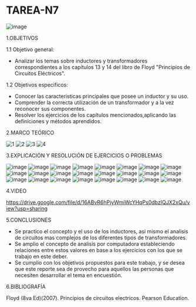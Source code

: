 # TAREA-N7

![image](https://user-images.githubusercontent.com/117045943/220160367-32d4d6d9-56af-4bfe-89be-f7513f40d5c2.png)

1.OBJETIVOS

1.1 Objetivo general:

- Analizar los temas sobre inductores y transformadores correspondientes a los capítulos 13 y 14 del libro de Floyd "Principios de Circuitos Eléctricos".

1.2 Objetivos especificos:

- Conocer las caracteristicas principales que posee un inductor y su uso.
- Comprender la correcta utilización de un transformador y a la vez reconocer sus componentes.
- Resolver los ejercicios de los capítulos mencionados,aplicando las definiciones y métodos aprendidos.

2.MARCO TEÓRICO

![1](https://user-images.githubusercontent.com/117045943/217962933-42bda6ba-f6ed-454d-906c-4d34b1bb2cbf.jpg)
![2](https://user-images.githubusercontent.com/117045943/217962937-b19fa274-997b-4c9b-8ea2-cb8c5b2fca42.jpg)
![3](https://user-images.githubusercontent.com/117045943/217962947-5361d10d-be1e-4119-8d7a-bd0f3903bb95.jpg)
![4](https://user-images.githubusercontent.com/117045943/217962959-8f60cba9-5719-449c-ade7-4edbd3f3983f.jpg)


3.EXPLICACIÓN Y RESOLUCIÓN DE EJERCICIOS O PROBLEMAS

![image](https://user-images.githubusercontent.com/117045943/220160426-f2fa20e3-4dcb-46c6-b27f-ab47a036d847.png)
![image](https://user-images.githubusercontent.com/117045943/220160456-920bef9c-2725-4c15-86e9-0914489edb7f.png)
![image](https://user-images.githubusercontent.com/117045943/220160491-0c98f51f-6514-4c79-a9f1-4e942f3fa7e8.png)
![image](https://user-images.githubusercontent.com/117045943/220160516-a78fa87d-e7e9-468c-bd69-ec65a6097588.png)
![image](https://user-images.githubusercontent.com/117045943/220160533-66a7427b-ac12-41d4-9519-df60abd6cfc1.png)
![image](https://user-images.githubusercontent.com/117045943/220160564-e8f932a1-c3b2-48ae-8f38-a5713ce30fae.png)
![image](https://user-images.githubusercontent.com/117045943/220160599-abaadfb1-3e89-4688-905b-93fd05110ae5.png)
![image](https://user-images.githubusercontent.com/117045943/220160645-88d6a9b2-68d1-4aca-a691-be3d1dbf2336.png)
![image](https://user-images.githubusercontent.com/117045943/220160696-59795763-e925-4506-bee5-4bbf1079a319.png)
![image](https://user-images.githubusercontent.com/117045943/220160750-05d90d3b-b291-4024-8b2a-c9a7e83a8b54.png)
![image](https://user-images.githubusercontent.com/117045943/220160770-d680febb-6837-4bd4-84e7-6328f0fcec70.png)
![image](https://user-images.githubusercontent.com/117045943/220160815-ad9a1c35-03c2-4af8-a091-d33b39611243.png)
![image](https://user-images.githubusercontent.com/117045943/220160853-130eaf83-bbb0-4032-9670-4ee58b76c5a8.png)
![image](https://user-images.githubusercontent.com/117045943/220160887-ab4d545e-4239-4ead-a85a-880bf482ab44.png)
![image](https://user-images.githubusercontent.com/117045943/220161042-ae1fe986-5056-421e-9102-8f1abccd6c2a.png)
![image](https://user-images.githubusercontent.com/117045943/220161068-5654a194-18eb-411b-82ad-d766177bccd7.png)
![image](https://user-images.githubusercontent.com/117045943/220161087-f45411d5-c9c5-40b1-bbb9-ed4a61d9a493.png)
![image](https://user-images.githubusercontent.com/117045943/220161120-ae39c086-0604-4667-9c9b-3bab5c943130.png)
![image](https://user-images.githubusercontent.com/117045943/220161142-2dbcd7f9-5659-4058-9e02-da73abefbb10.png)
![image](https://user-images.githubusercontent.com/117045943/220161169-8621f22f-d583-4e63-b9b2-f5e771fb6710.png)
![image](https://user-images.githubusercontent.com/117045943/220161194-f4d60fe3-3d65-4820-b629-4ad55b7ee0dd.png)
![image](https://user-images.githubusercontent.com/117045943/220161236-b25c9d16-118a-4ee4-8bb4-86a5ddf45b95.png)
![image](https://user-images.githubusercontent.com/117045943/220161261-4ee0d120-694d-4dad-a885-064cc39d24df.png)
![image](https://user-images.githubusercontent.com/117045943/220161280-44984fe4-2697-4cca-b4b4-8e43832818b9.png)

4.VIDEO

https://drive.google.com/file/d/16ABvR6hPjyWmiWcYHqPs0dbzIQJX2xQu/view?usp=sharing

5.CONCLUSIONES

- Se practico el concepto y el uso de los inductores, asi mismo el analisis de circuitos mas complejos de los diferentes tipos de transformadores.
- Se amplio el concepto de analisis por computadora estableciendo relaciones entre estos valores en base a los ejercicios con los que se trabajo en este deber.
- Se cumplio con los objetivos propuestos para este trabajo, y se desea que este reporte sea de provecho para aquellos las personas que necesiten desarrollar el tema en encuestión.

6.BIBLIOGRAFÍA

Floyd (8va Ed)(2007). Principios de circuitos electricos. Pearson Education.
